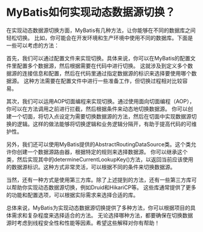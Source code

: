 # MyBatis如何实现动态数据源切换？

在实现动态数据源切换方面，MyBatis有几种方法，让你能够在不同的数据库之间轻松切换。
比如，你可能会在开发环境和生产环境中使用不同的数据库。下面是一些可以考虑的方法：

首先，我们可以通过配置文件来实现切换。具体来说，你可以在MyBatis的配置文件里配置多个数据源，然后根据需要在代码中进行切换。
这就涉及到定义多个数据源的连接信息和配置，然后在代码里通过指定数据源的标识来选择要使用哪个数据源。
这种方法需要在配置文件中进行一些准备工作，但切换过程相对比较容易。

其次，我们可以运用AOP切面编程来实现切换。通过使用面向切面编程（AOP），你可以在方法调用之前进行拦截，然后根据条件来动态地切换数据源。
你可以创建一个切面，将切入点设定为需要切换数据源的方法，然后在切面中实现数据源切换的逻辑。这样的做法能够将切换逻辑和业务逻辑分隔开，有助于提高代码的可维护性。

另外，我们还可以使用MyBatis提供的AbstractRoutingDataSource类。这个类允许你创建一个数据源路由器，根据特定的规则来选择数据源。
你可以继承这个类，然后实现其中的determineCurrentLookupKey()方法，以返回当前应该使用的数据源标识。这种方式非常灵活，可以根据不同的条件来切换数据源。

当然，还有一种方式是使用第三方库。除了上述提到的方法，还有一些第三方库可以帮助你实现动态数据源切换，例如Druid和HikariCP等。
这些库通常提供了更多的功能和配置选项，可以根据实际需求来选择合适的库。

总体来说，MyBatis为实现动态数据源切换提供了多种方法，你可以根据项目的具体需求和复杂程度来选择适合的方法。
无论选择哪种方法，都要确保在切换数据源时考虑到线程安全性和性能等因素。希望这些解释对你有帮助！

